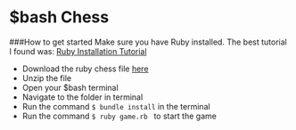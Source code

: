 # $bash Chess
###How to get started
Make sure you have Ruby installed. The best tutorial I found was: [Ruby Installation Tutorial](http://installrails.com/steps)
- Download the ruby chess file [here]()
- Unzip the file
- Open your $bash terminal
- Navigate to the folder in terminal
- Run the command `$ bundle install` in the terminal
- Run the command <code>$ ruby game.rb </code> to start the game
